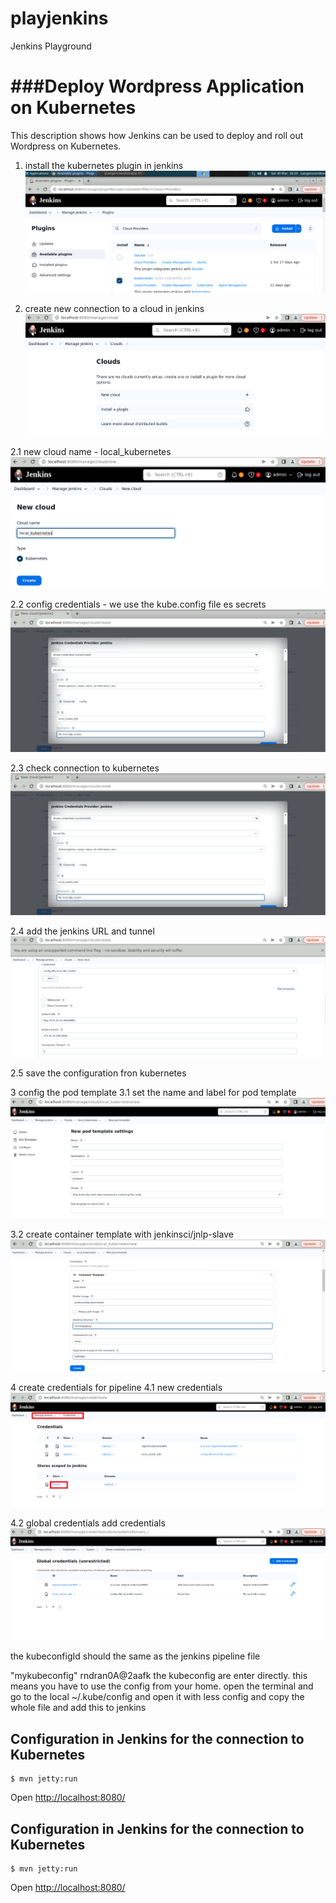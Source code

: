 # playjenkins
Jenkins Playground


###Deploy Wordpress Application on Kubernetes
====================

This description shows how Jenkins can be used to deploy and roll out Wordpress on Kubernetes.


1. install the kubernetes plugin in jenkins
![install the plugin in jenkins](image.png "plugin installation kubernetes")

2. create new connection to a cloud in jenkins
![create connection to a cloud](image-1.png)

2.1 new cloud name - local_kubernetes
![new cloud name - local_kubernetes](image-2.png)

2.2 config credentials - we use the kube.config file es secrets
![config credentials](image-3.png)

2.3 check connection to kubernetes
![check connection to kubernetes](image-3-1.png)

2.4 add the jenkins URL and tunnel
![add the jenkins URL and tunnel](image-4.png)

2.5 save the configuration fron kubernetes

3 config the pod template
3.1 set the name and label for pod template
![name and label for pod template](image-5.png)

3.2 create container template with jenkinsci/jnlp-slave
![create container template](image-6.png)

4 create credentials for pipeline
4.1 new credentials
![new credentials](image-7.png)

4.2 global credentials add credentials
![global credentials add credentials](image-8.png)

the kubeconfigId should the same as the jenkins pipeline file

"mykubeconfig"
rndran0A@2aafk
the kubeconfig are enter directly. this means you have to use the config from your home. open the terminal and go to the local ~/.kube/config and open it with less config and copy the whole file and add this to jenkins








Configuration in Jenkins for the connection to Kubernetes
-------------------
```
$ mvn jetty:run
```

Open [http://localhost:8080/](http://localhost:8080/)



Configuration in Jenkins for the connection to Kubernetes
-------------------
```
$ mvn jetty:run
```

Open [http://localhost:8080/](http://localhost:8080/)